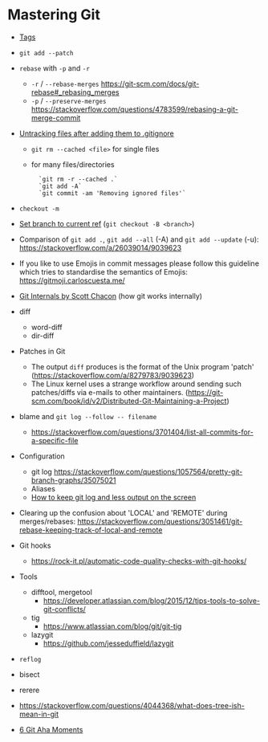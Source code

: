 # Mastering Git

- [Tags](https://blog.daftcode.pl/how-to-become-a-master-of-git-tags-b70fbd9609d9)

- `git add --patch`

- `rebase` with `-p` and `-r`
    - `-r` / `--rebase-merges` <https://git-scm.com/docs/git-rebase#_rebasing_merges>
    - `-p` / `--preserve-merges` <https://stackoverflow.com/questions/4783599/rebasing-a-git-merge-commit>

- [Untracking files after adding them to .gitignore](https://eric.blog/2014/05/11/remove-files-from-git-addingupdating-gitignore/)
    - `git rm --cached <file>` for single files
    - for many files/directories

            `git rm -r --cached .`
            `git add -A`
            `git commit -am 'Removing ignored files'`

- `checkout -m`

- [Set branch to current ref](https://stackoverflow.com/questions/7580542/git-set-branch-to-current-ref) (`git checkout -B <branch>`)

- Comparison of `git add .`, `git add --all` (-A) and `git add --update` (-u): <https://stackoverflow.com/a/26039014/9039623>

- If you like to use Emojis in commit messages please follow this guideline which tries to standardise the semantics of Emojis: <https://gitmoji.carloscuesta.me/>

- [Git Internals by Scott Chacon](https://github.com/pluralsight/git-internals-pdf) (how git works internally)

- diff
    - word-diff
    - dir-diff

- Patches in Git
    - The output `diff` produces is the format of the Unix program 'patch' (<https://stackoverflow.com/a/8279783/9039623>)
    - The Linux kernel uses a strange workflow around sending such patches/diffs via e-mails to other maintainers. (<https://git-scm.com/book/id/v2/Distributed-Git-Maintaining-a-Project>)

- blame and `git log --follow -- filename`
    - <https://stackoverflow.com/questions/3701404/list-all-commits-for-a-specific-file>

- Configuration
    - git log
        https://stackoverflow.com/questions/1057564/pretty-git-branch-graphs/35075021
    - Aliases
    - [How to keep git log and less output on the screen](http://serebrov.github.io/html/2014-01-04-git-log-and-less-keep-output.html)

- Clearing up the confusion about 'LOCAL' and 'REMOTE' during merges/rebases: https://stackoverflow.com/questions/3051461/git-rebase-keeping-track-of-local-and-remote

- Git hooks
    - https://rock-it.pl/automatic-code-quality-checks-with-git-hooks/

- Tools
    - difftool, mergetool
        - <https://developer.atlassian.com/blog/2015/12/tips-tools-to-solve-git-conflicts/>
    - tig
        - <https://www.atlassian.com/blog/git/git-tig>
    - lazygit
        - <https://github.com/jesseduffield/lazygit>

- `reflog`

- bisect

- rerere

- <https://stackoverflow.com/questions/4044368/what-does-tree-ish-mean-in-git>

- [6 Git Aha Moments](https://henrikwarne.com/2018/06/25/6-git-aha-moments/)
